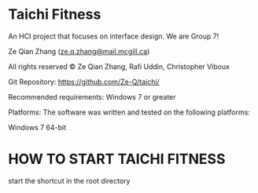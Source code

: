 Taichi Fitness
======

An HCI project that focuses on interface design. We are Group 7!

Ze Qian Zhang (ze.q.zhang@mail.mcgill.ca)

All rights reserved © Ze Qian Zhang, Rafi Uddin, Christopher Viboux

Git Repository: https://github.com/Ze-Q/taichi/

Recommended requirements: Windows 7 or greater

Platforms: The software was written and tested on the following platforms:

Windows 7 64-bit

HOW TO START TAICHI FITNESS
=================================

start the shortcut in the root directory


